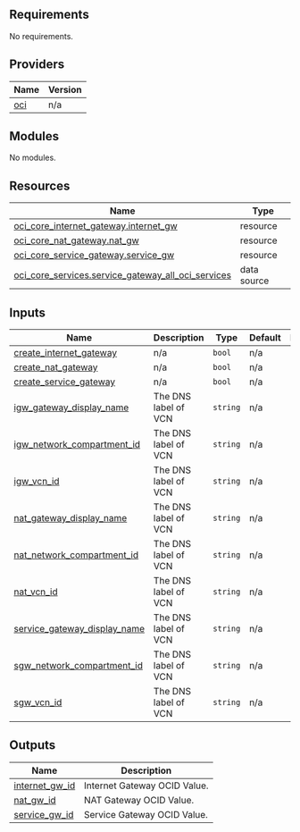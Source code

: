 <!-- BEGIN_TF_DOCS -->
## Requirements

No requirements.

## Providers

| Name | Version |
|------|---------|
| <a name="provider_oci"></a> [oci](#provider\_oci) | n/a |

## Modules

No modules.

## Resources

| Name | Type |
|------|------|
| [oci_core_internet_gateway.internet_gw](https://registry.terraform.io/providers/oracle/oci/latest/docs/resources/core_internet_gateway) | resource |
| [oci_core_nat_gateway.nat_gw](https://registry.terraform.io/providers/oracle/oci/latest/docs/resources/core_nat_gateway) | resource |
| [oci_core_service_gateway.service_gw](https://registry.terraform.io/providers/oracle/oci/latest/docs/resources/core_service_gateway) | resource |
| [oci_core_services.service_gateway_all_oci_services](https://registry.terraform.io/providers/oracle/oci/latest/docs/data-sources/core_services) | data source |

## Inputs

| Name | Description | Type | Default | Required |
|------|-------------|------|---------|:--------:|
| <a name="input_create_internet_gateway"></a> [create\_internet\_gateway](#input\_create\_internet\_gateway) | n/a | `bool` | n/a | yes |
| <a name="input_create_nat_gateway"></a> [create\_nat\_gateway](#input\_create\_nat\_gateway) | n/a | `bool` | n/a | yes |
| <a name="input_create_service_gateway"></a> [create\_service\_gateway](#input\_create\_service\_gateway) | n/a | `bool` | n/a | yes |
| <a name="input_igw_gateway_display_name"></a> [igw\_gateway\_display\_name](#input\_igw\_gateway\_display\_name) | The DNS label of VCN | `string` | n/a | yes |
| <a name="input_igw_network_compartment_id"></a> [igw\_network\_compartment\_id](#input\_igw\_network\_compartment\_id) | The DNS label of VCN | `string` | n/a | yes |
| <a name="input_igw_vcn_id"></a> [igw\_vcn\_id](#input\_igw\_vcn\_id) | The DNS label of VCN | `string` | n/a | yes |
| <a name="input_nat_gateway_display_name"></a> [nat\_gateway\_display\_name](#input\_nat\_gateway\_display\_name) | The DNS label of VCN | `string` | n/a | yes |
| <a name="input_nat_network_compartment_id"></a> [nat\_network\_compartment\_id](#input\_nat\_network\_compartment\_id) | The DNS label of VCN | `string` | n/a | yes |
| <a name="input_nat_vcn_id"></a> [nat\_vcn\_id](#input\_nat\_vcn\_id) | The DNS label of VCN | `string` | n/a | yes |
| <a name="input_service_gateway_display_name"></a> [service\_gateway\_display\_name](#input\_service\_gateway\_display\_name) | The DNS label of VCN | `string` | n/a | yes |
| <a name="input_sgw_network_compartment_id"></a> [sgw\_network\_compartment\_id](#input\_sgw\_network\_compartment\_id) | The DNS label of VCN | `string` | n/a | yes |
| <a name="input_sgw_vcn_id"></a> [sgw\_vcn\_id](#input\_sgw\_vcn\_id) | The DNS label of VCN | `string` | n/a | yes |

## Outputs

| Name | Description |
|------|-------------|
| <a name="output_internet_gw_id"></a> [internet\_gw\_id](#output\_internet\_gw\_id) | Internet Gateway OCID Value. |
| <a name="output_nat_gw_id"></a> [nat\_gw\_id](#output\_nat\_gw\_id) | NAT Gateway OCID Value. |
| <a name="output_service_gw_id"></a> [service\_gw\_id](#output\_service\_gw\_id) | Service Gateway OCID Value. |
<!-- END_TF_DOCS -->